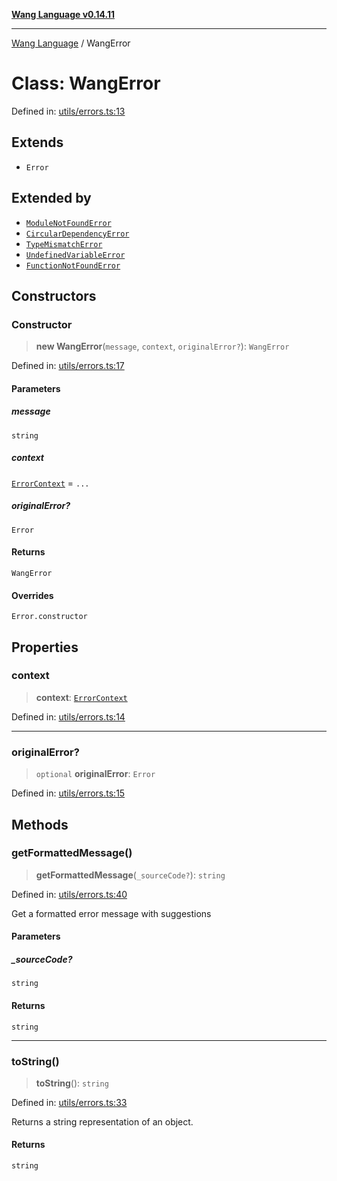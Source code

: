 [**Wang Language v0.14.11**](../README.md)

***

[Wang Language](../globals.md) / WangError

# Class: WangError

Defined in: [utils/errors.ts:13](https://github.com/artpar/wang/blob/9737d965513f58f6cbb8f8bc12f670e6d28ee0ae/src/utils/errors.ts#L13)

## Extends

- `Error`

## Extended by

- [`ModuleNotFoundError`](ModuleNotFoundError.md)
- [`CircularDependencyError`](CircularDependencyError.md)
- [`TypeMismatchError`](TypeMismatchError.md)
- [`UndefinedVariableError`](UndefinedVariableError.md)
- [`FunctionNotFoundError`](FunctionNotFoundError.md)

## Constructors

### Constructor

> **new WangError**(`message`, `context`, `originalError?`): `WangError`

Defined in: [utils/errors.ts:17](https://github.com/artpar/wang/blob/9737d965513f58f6cbb8f8bc12f670e6d28ee0ae/src/utils/errors.ts#L17)

#### Parameters

##### message

`string`

##### context

[`ErrorContext`](../interfaces/ErrorContext.md) = `...`

##### originalError?

`Error`

#### Returns

`WangError`

#### Overrides

`Error.constructor`

## Properties

### context

> **context**: [`ErrorContext`](../interfaces/ErrorContext.md)

Defined in: [utils/errors.ts:14](https://github.com/artpar/wang/blob/9737d965513f58f6cbb8f8bc12f670e6d28ee0ae/src/utils/errors.ts#L14)

***

### originalError?

> `optional` **originalError**: `Error`

Defined in: [utils/errors.ts:15](https://github.com/artpar/wang/blob/9737d965513f58f6cbb8f8bc12f670e6d28ee0ae/src/utils/errors.ts#L15)

## Methods

### getFormattedMessage()

> **getFormattedMessage**(`_sourceCode?`): `string`

Defined in: [utils/errors.ts:40](https://github.com/artpar/wang/blob/9737d965513f58f6cbb8f8bc12f670e6d28ee0ae/src/utils/errors.ts#L40)

Get a formatted error message with suggestions

#### Parameters

##### \_sourceCode?

`string`

#### Returns

`string`

***

### toString()

> **toString**(): `string`

Defined in: [utils/errors.ts:33](https://github.com/artpar/wang/blob/9737d965513f58f6cbb8f8bc12f670e6d28ee0ae/src/utils/errors.ts#L33)

Returns a string representation of an object.

#### Returns

`string`
